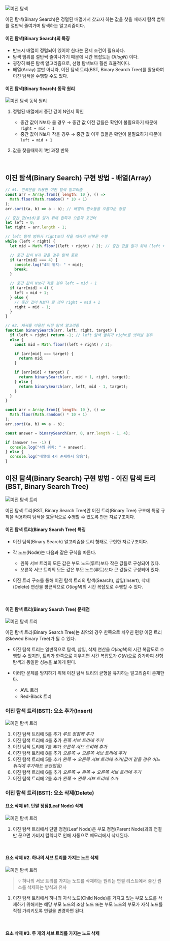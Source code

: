 ![이진 탐색](/assets/images/algorithm/search/binary_search.webp)

이진 탐색(Binary Search)은 정렬된 배열에서 찾고자 하는 값을 찾을 때까지 탐색 범위를 절반씩 줄여가며 탐색하는 알고리즘이다.

#### 이진 탐색(Binary Search)의 특징

- 반드시 배열이 정렬되어 있어야 한다는 전제 조건이 필요하다.
- 탐색 범위를 절반씩 줄여나가기 때문에 시간 복잡도는 $O(logN)$ 이다.
- 굉장히 빠른 탐색 알고리즘으로, 선형 탐색보다 훨씬 효율적이다.
- 배열(Array) 뿐만 아니라, 이진 탐색 트리(BST, Binary Search Tree)를 활용하여 이진 탐색을 수행할 수도 있다.

#### 이진 탐색(Binary Search) 동작 원리

![이진 탐색 동작 원리](/assets/images/algorithm/search/binary_search_works.webp)

1. 정렬된 배열에서 중간 값이 N인지 확인

   - 중간 값이 N보다 클 경우 → 중간 값 이전 값들은 확인이 불필요하기 때문에 `right = mid - 1`
   - 중간 값이 N보다 작을 경우 → 중간 값 이후 값들은 확인이 불필요하기 때문에 `left = mid + 1`

2. 값을 찾을때까지 1번 과정 반복

<br />

## 이진 탐색(Binary Search) 구현 방법 - 배열(Array)

```javascript
// #1. 반복문을 이용한 이진 탐색 알고리즘
const arr = Array.from({ length: 10 }, () =>
  Math.floor(Math.random() * 10 + 1)
);
arr.sort((a, b) => a - b); // 배열의 원소들을 오름차순 정렬

// 중간 값(mid)을 알기 위해 왼쪽과 오른쪽 포인터
let left = 0;
let right = arr.length - 1;

// left 탐색 범위가 right보다 작을 때까지 반복문 수행
while (left < right) {
  let mid = Math.floor((left + right) / 2); // 중간 값을 알기 위해 (left + right) / 2

  // 중간 값이 N과 같을 경우 탐색 종료
  if (arr[mid] === 4) {
    console.log("4의 위치: " + mid);
    break;
  }

  // 중간 값이 N보다 작을 경우 left = mid + 1
  if (arr[mid] < 4) {
    left = mid + 1;
  } else {
    // 중간 값이 N보다 클 경우 right = mid + 1
    right = mid - 1;
  }
}
```

```javascript
// #2. 재귀를 이용한 이진 탐색 알고리즘
function binarySearch(arr, left, right, target) {
  if (left > right) return -1; // left 탐색 범위가 right를 벗어날 경우
  else {
    const mid = Math.floor((left + right) / 2);

    if (arr[mid] === target) {
      return mid;
    }

    if (arr[mid] < target) {
      return binarySearch(arr, mid + 1, right, target);
    } else {
      return binarySearch(arr, left, mid - 1, target);
    }
  }
}

const arr = Array.from({ length: 10 }, () =>
  Math.floor(Math.random() * 10 + 1)
);
arr.sort((a, b) => a - b);

const answer = binarySearch(arr, 0, arr.length - 1, 4);

if (answer !== -1) {
  console.log("4의 위치: " + answer);
} else {
  console.log("배열에 4가 존재하지 않음");
}
```

## 이진 탐색(Binary Search) 구현 방법 - 이진 탐색 트리(BST, Binary Search Tree)

![이진 탐색 트리](/assets/images/algorithm/search/binary_search_tree.webp)

이진 탐색 트리(BST, Binary Search Tree)란 이진 트리(Binary Tree) 구조에 특정 규칙을 적용하여 탐색을 효율적으로 수행할 수 있도록 만든 자료구조이다.

#### 이진 탐색 트리(Binary Search Tree) 특징

- 이진 탐색(Binary Search) 알고리즘을 트리 형태로 구현한 자료구조이다.
- 각 노드(Node)는 다음과 같은 규칙을 따른다.

  - 왼쪽 서브 트리의 모든 값은 부모 노드(루트)보다 작은 값들로 구성되어 있다.
  - 오른쪽 서브 트리의 모든 값은 부모 노드(루트)보다 큰 값들로 구성되어 있다.

- 이진 트리 구조를 통해 이진 탐색 트리의 탐색(Search), 삽입(Insert), 삭제(Delete) 연산을 평균적으로 $O(log N)$의 시간 복잡도로 수행할 수 있다.

<br />

#### 이진 탐색 트리(Binary Search Tree) 문제점

![이진 탐색 트리](/assets/images/algorithm/search/binary_search_tree_problem.webp)

이진 탐색 트리(Binary Search Tree)는 최악의 경우 한쪽으로 치우친 편향 이진 트리(Skewed Binary Tree)가 될 수 있다.

- 이진 탐색 트리는 일반적으로 탐색, 삽입, 삭제 연산을 $O(log N)$의 시간 복잡도로 수행할 수 있지만, 트리가 한쪽으로 치우치면 시간 복잡도가 $O(N)$으로 증가하여 선형 탐색과 동일한 성능을 보이게 된다.

- 이러한 문제를 방지하기 위해 이진 탐색 트리의 균형을 유지하는 알고리즘이 존재한다.

  - AVL 트리
  - Red-Black 트리

### 이진 탐색 트리(BST): 요소 추가(Insert)

![이진 탐색 트리](/assets/images/algorithm/search/binary_search_tree_insert.webp)

1. 이진 탐색 트리에 5를 추가 _루트 정점에 추가_
1. 이진 탐색 트리에 4를 추가 _왼쪽 서브 트리에 추가_
1. 이진 탐색 트리에 7를 추가 _오른쪽 서브 트리에 추가_
1. 이진 탐색 트리에 8를 추가 _오른쪽 → 오른쪽 서브 트리에 추가_
1. 이진 탐색 트리에 5를 추가 _왼쪽 → 오른쪽 서브 트리에 추가(값이 같을 경우 어느 위치에 추가해도 상관없음)_
1. 이진 탐색 트리에 6를 추가 _오른쪽 → 왼쪽 → 오른쪽 서브 트리에 추가_
1. 이진 탐색 트리에 2를 추가 _왼쪽 → 왼쪽 서브 트리에 추가_

### 이진 탐색 트리(BST): 요소 삭제(Delete)

#### 요소 삭제 #1. 단말 정점(Leaf Node) 삭제

![이진 탐색 트리](/assets/images/algorithm/search/binary_search_tree_leaf-node_delete.webp)

1. 이진 탐색 트리에서 단말 정점(Leaf Node)은 부모 정점(Parent Node)과의 연결만 끊으면 가비지 컬렉터로 인해 자동으로 메모리에서 삭제된다.

<br />

#### 요소 삭제 #2. 하나의 서브 트리를 가지는 노드 삭제

![이진 탐색 트리](</assets/images/algorithm/search/binary_search_tree_delete_parent_node(one_child).webp>)

> 💡 하나의 서브 트리를 가지는 노드를 삭제하는 원리는 연결 리스트에서 중간 원소를 삭제하는 방식과 유사

1. 이진 탐색 트리에서 하나의 자식 노드(Child Node)를 가지고 있는 부모 노드를 삭제하기 위해서는 해당 부모 노드의 조상 노드 또는 부모 노드의 부모가 자식 노드를 직접 가리키도록 연결을 변경하면 된다.

<br />

#### 요소 삭제 #3. 두 개의 서브 트리를 가지는 노드 삭제
